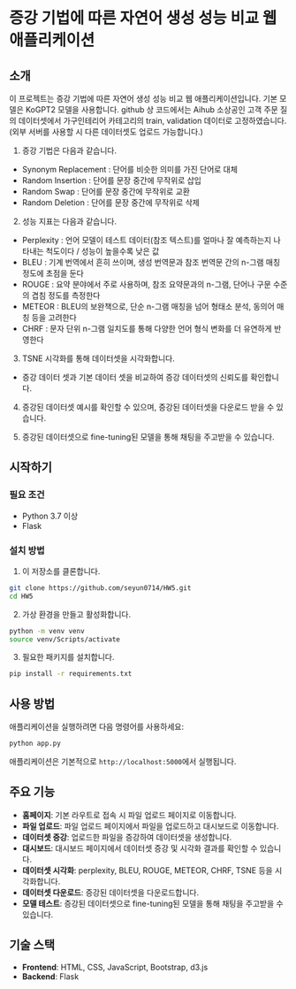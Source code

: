 # 증강 기법에 따른 자연어 생성 성능 비교 웹 애플리케이션

## 소개
이 프로젝트는 증강 기법에 따른 자연어 생성 성능 비교 웹 애플리케이션입니다.
기본 모델은 KoGPT2 모델을 사용합니다.
github 상 코드에서는 Aihub 소상공인 고객 주문 질의 데이터셋에서
가구인테리어 카테고리의 train, validation 데이터로 고정하였습니다.
(외부 서버를 사용할 시 다른 데이터셋도 업로드 가능합니다.)

1. 증강 기법은 다음과 같습니다.
- Synonym Replacement : 단어를 비슷한 의미를 가진 단어로 대체
- Random Insertion : 단어를 문장 중간에 무작위로 삽입
- Random Swap : 단어를 문장 중간에 무작위로 교환
- Random Deletion : 단어를 문장 중간에 무작위로 삭제

2. 성능 지표는 다음과 같습니다.
- Perplexity : 언어 모델이 테스트 데이터(참조 텍스트)를 얼마나 잘 예측하는지 나타내는 척도이다 / 성능이 높을수록 낮은 값
- BLEU : 기계 번역에서 흔히 쓰이며, 생성 번역문과 참조 번역문 간의 n-그램 매칭 정도에 초점을 둔다
- ROUGE : 요약 분야에서 주로 사용하며, 참조 요약문과의 n-그램, 단어나 구문 수준의 겹침 정도를 측정한다
- METEOR : BLEU의 보완책으로, 단순 n-그램 매칭을 넘어 형태소 분석, 동의어 매칭 등을 고려한다
- CHRF : 문자 단위 n-그램 일치도를 통해 다양한 언어 형식 변화를 더 유연하게 반영한다

3. TSNE 시각화를 통해 데이터셋을 시각화합니다.
- 증강 데이터 셋과 기본 데이터 셋을 비교하여 증강 데이터셋의 신뢰도를 확인합니다.

4. 증강된 데이터셋 예시를 확인할 수 있으며, 증강된 데이터셋을 다운로드 받을 수 있습니다.

5. 증강된 데이터셋으로 fine-tuning된 모델을 통해 채팅을 주고받을 수 있습니다.

## 시작하기

### 필요 조건
- Python 3.7 이상
- Flask

### 설치 방법
1. 이 저장소를 클론합니다.  
```bash
git clone https://github.com/seyun0714/HW5.git
cd HW5
```

2. 가상 환경을 만들고 활성화합니다.
```bash
python -m venv venv
source venv/Scripts/activate
```

3. 필요한 패키지를 설치합니다.   
```bash
pip install -r requirements.txt
```

## 사용 방법
애플리케이션을 실행하려면 다음 명령어를 사용하세요:
```bash
python app.py
```

애플리케이션은 기본적으로 `http://localhost:5000`에서 실행됩니다.

## 주요 기능
- **홈페이지**: 기본 라우트로 접속 시 파일 업로드 페이지로 이동합니다.
- **파일 업로드**: 파일 업로드 페이지에서 파일을 업로드하고 대시보드로 이동합니다.
- **데이터셋 증강**: 업로드한 파일을 증강하여 데이터셋을 생성합니다.
- **대시보드**: 대시보드 페이지에서 데이터셋 증강 및 시각화 결과를 확인할 수 있습니다.
- **데이터셋 시각화**: perplexity, BLEU, ROUGE, METEOR, CHRF, TSNE 등을 시각화합니다.
- **데이터셋 다운로드**: 증강된 데이터셋을 다운로드합니다.
- **모델 테스트**: 증강된 데이터셋으로 fine-tuning된 모델을 통해 채팅을 주고받을 수 있습니다.

## 기술 스택
- **Frontend**: HTML, CSS, JavaScript, Bootstrap, d3.js
- **Backend**: Flask